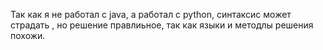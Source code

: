 Так как я не работал с java, а работал с python, синтаксис может страдать , но решение правлиьное, так как языки и методлы решения похожи.
